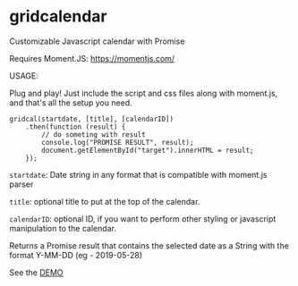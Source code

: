 # gridcalendar
Customizable Javascript calendar with Promise

Requires Moment.JS: https://momentjs.com/


USAGE:

Plug and play!
Just include the script and css files along with moment.js, and that's all the setup you need.

```
gridcal(startdate, [title], [calendarID])
	.then(function (result) {
		// do someting with result
		console.log("PROMISE RESULT", result);
		document.getElementById("target").innerHTML = result;
	});
```

`startdate`: Date string in any format that is compatible with moment.js parser

`title`: optional title to put at the top of the calendar.

`calendarID`: optional ID, if you want to perform other styling or javascript manipulation to the calendar.


Returns a Promise result that contains the selected date as a String with the format Y-MM-DD (eg - 2019-05-28)


See the <a href="https://quartertone.github.io/gridcalendar/">DEMO</a>
